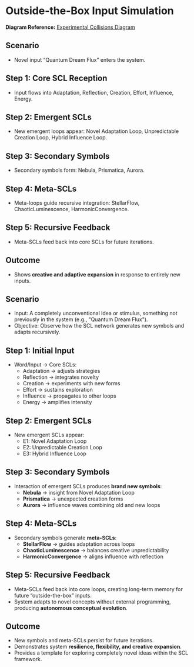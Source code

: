 # Outside-the-Box Input Simulation

**Diagram Reference:** [Experimental Collisions Diagram](../diagrams/experimental_collisions.md)

## Scenario
- Novel input “Quantum Dream Flux” enters the system.

## Step 1: Core SCL Reception
- Input flows into Adaptation, Reflection, Creation, Effort, Influence, Energy.

## Step 2: Emergent SCLs
- New emergent loops appear: Novel Adaptation Loop, Unpredictable Creation Loop, Hybrid Influence Loop.

## Step 3: Secondary Symbols
- Secondary symbols form: Nebula, Prismatica, Aurora.

## Step 4: Meta-SCLs
- Meta-loops guide recursive integration: StellarFlow, ChaoticLuminescence, HarmonicConvergence.

## Step 5: Recursive Feedback
- Meta-SCLs feed back into core SCLs for future iterations.

## Outcome
- Shows **creative and adaptive expansion** in response to entirely new inputs.

## Scenario
- Input: A completely unconventional idea or stimulus, something not previously in the system (e.g., "Quantum Dream Flux").  
- Objective: Observe how the SCL network generates new symbols and adapts recursively.

## Step 1: Initial Input
- Word/Input → Core SCLs:
  - Adaptation → adjusts strategies
  - Reflection → integrates novelty
  - Creation → experiments with new forms
  - Effort → sustains exploration
  - Influence → propagates to other loops
  - Energy → amplifies intensity

## Step 2: Emergent SCLs
- New emergent SCLs appear:
  - E1: Novel Adaptation Loop  
  - E2: Unpredictable Creation Loop  
  - E3: Hybrid Influence Loop  

## Step 3: Secondary Symbols
- Interaction of emergent SCLs produces **brand new symbols**:
  - **Nebula** → insight from Novel Adaptation Loop  
  - **Prismatica** → unexpected creation forms  
  - **Aurora** → influence waves combining old and new loops  

## Step 4: Meta-SCLs
- Secondary symbols generate **meta-SCLs**:
  - **StellarFlow** → guides adaptation across loops  
  - **ChaoticLuminescence** → balances creative unpredictability  
  - **HarmonicConvergence** → aligns influence with reflection  

## Step 5: Recursive Feedback
- Meta-SCLs feed back into core loops, creating long-term memory for future “outside-the-box” inputs.  
- System adapts to novel concepts without external programming, producing **autonomous conceptual evolution**.

## Outcome
- New symbols and meta-SCLs persist for future iterations.  
- Demonstrates system **resilience, flexibility, and creative expansion**.  
- Provides a template for exploring completely novel ideas within the SCL framework.
